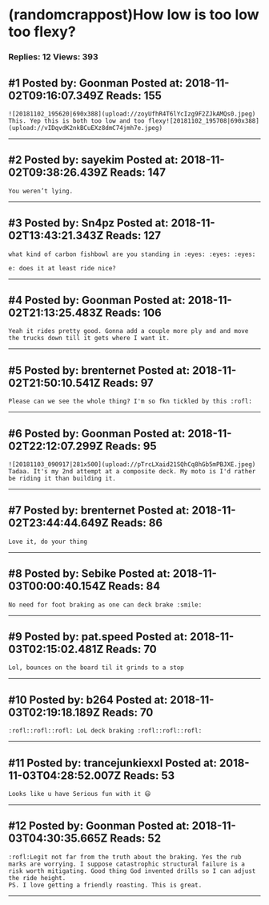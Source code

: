 # (randomcrappost)How low is too low too flexy?

### Replies: 12 Views: 393

## \#1 Posted by: Goonman Posted at: 2018-11-02T09:16:07.349Z Reads: 155

```
![20181102_195620|690x388](upload://zoyUfhR4T6lYcIzg9F2ZJkAMQs0.jpeg) This. Yep this is both too low and too flexy![20181102_195708|690x388](upload://vIDqvdK2nkBCuEXz8dmC74jmh7e.jpeg)
```

---
## \#2 Posted by: sayekim Posted at: 2018-11-02T09:38:26.439Z Reads: 147

```
You weren’t lying.
```

---
## \#3 Posted by: Sn4pz Posted at: 2018-11-02T13:43:21.343Z Reads: 127

```
what kind of carbon fishbowl are you standing in :eyes: :eyes: :eyes:

e: does it at least ride nice?
```

---
## \#4 Posted by: Goonman Posted at: 2018-11-02T21:13:25.483Z Reads: 106

```
Yeah it rides pretty good. Gonna add a couple more ply and and move the trucks down till it gets where I want it.
```

---
## \#5 Posted by: brenternet Posted at: 2018-11-02T21:50:10.541Z Reads: 97

```
Please can we see the whole thing? I'm so fkn tickled by this :rofl:
```

---
## \#6 Posted by: Goonman Posted at: 2018-11-02T22:12:07.299Z Reads: 95

```
![20181103_090917|281x500](upload://pTrcLXaid21SQhCq8hGb5mPBJXE.jpeg) Tadaa. It's my 2nd attempt at a composite deck. My moto is I'd rather be riding it than building it.
```

---
## \#7 Posted by: brenternet Posted at: 2018-11-02T23:44:44.649Z Reads: 86

```
Love it, do your thing
```

---
## \#8 Posted by: Sebike Posted at: 2018-11-03T00:00:40.154Z Reads: 84

```
No need for foot braking as one can deck brake :smile:
```

---
## \#9 Posted by: pat.speed Posted at: 2018-11-03T02:15:02.481Z Reads: 70

```
Lol, bounces on the board til it grinds to a stop
```

---
## \#10 Posted by: b264 Posted at: 2018-11-03T02:19:18.189Z Reads: 70

```
:rofl::rofl::rofl: LoL deck braking :rofl::rofl::rofl:
```

---
## \#11 Posted by: trancejunkiexxl Posted at: 2018-11-03T04:28:52.007Z Reads: 53

```
Looks like u have Serious fun with it 😃
```

---
## \#12 Posted by: Goonman Posted at: 2018-11-03T04:30:35.665Z Reads: 52

```
:rofl:Legit not far from the truth about the braking. Yes the rub marks are worrying. I suppose catastrophic structural failure is a risk worth mitigating. Good thing God invented drills so I can adjust the ride height. 
PS. I love getting a friendly roasting. This is great.
```

---
